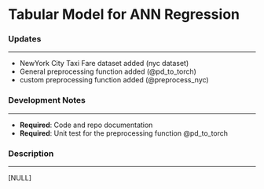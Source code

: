 # Tabular Model for ANN Regression

### Updates
---
* NewYork City Taxi Fare dataset added (nyc dataset)
* General preprocessing function added (@pd_to_torch)
* custom preprocessing function added (@preprocess_nyc)

### Development Notes
---
* **Required**: Code and repo documentation
* **Required**: Unit test for the preprocessing function @pd_to_torch

### Description
---
[NULL]